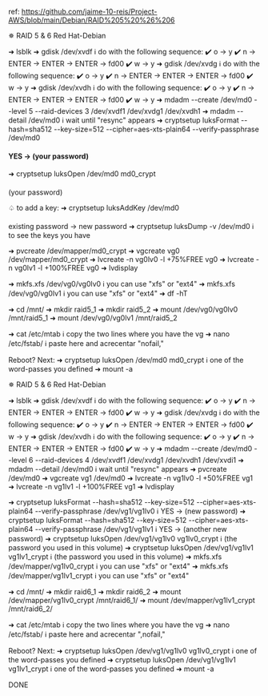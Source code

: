 ref: https://github.com/jaime-10-reis/Project-AWS/blob/main/Debian/RAID%205%20%26%206

✵ RAID 5 & 6 Red Hat-Debian


➜ lsblk
➜ gdisk /dev/xvdf
ℹ️ do with the following sequence:
✔️ o -> y
✔️ n -> ENTER -> ENTER -> ENTER -> fd00
✔️ w -> y
➜ gdisk /dev/xvdg
ℹ️ do with the following sequence:
✔️ o -> y
✔️ n -> ENTER -> ENTER -> ENTER -> fd00
✔️ w -> y
➜ gdisk /dev/xvdh
ℹ️ do with the following sequence:
✔️ o -> y
✔️ n -> ENTER -> ENTER -> ENTER -> fd00
✔️ w -> y
➜ mdadm --create /dev/md0 --level 5 --raid-devices 3 /dev/xvdf1 /dev/xvdg1 /dev/xvdh1
➜ mdadm --detail /dev/md0
ℹ️ wait until "resync" appears
➜ cryptsetup luksFormat --hash=sha512 --key-size=512 --cipher=aes-xts-plain64 --verify-passphrase /dev/md0
#### YES -> (your password)
➜ cryptsetup luksOpen /dev/md0 md0_crypt
####
(your password)


♤ to add a key:
➜ cryptsetup luksAddKey /dev/md0
####
existing password -> new password
➜ cryptsetup luksDump -v /dev/md0
ℹ️ to see the keys you have


➜ pvcreate /dev/mapper/md0_crypt
➜ vgcreate vg0 /dev/mapper/md0_crypt
➜ lvcreate -n vg0lv0 -l +75%FREE vg0
➜ lvcreate -n vg0lv1 -l +100%FREE vg0
➜ lvdisplay

➜ mkfs.xfs /dev/vg0/vg0lv0
ℹ️ you can use "xfs" or "ext4"
➜ mkfs.xfs /dev/vg0/vg0lv1
ℹ️ you can use "xfs" or "ext4"
➜ df -hT

➜ cd /mnt/
➜ mkdir raid5_1
➜ mkdir raid5_2
➜ mount /dev/vg0/vg0lv0 /mnt/raid5_1
➜ mount /dev/vg0/vg0lv1 /mnt/raid5_2

➜ cat /etc/mtab
ℹ️ copy the two lines where you have the vg
➜ nano /etc/fstab/
ℹ️ paste here and acrecentar "nofail,"

Reboot? Next:
➜ cryptsetup luksOpen /dev/md0 md0_crypt
ℹ️ one of the word-passes you defined
➜ mount -a


✵ RAID 5 & 6 Red Hat-Debian


➜ lsblk
➜ gdisk /dev/xvdf
ℹ️ do with the following sequence:
✔️ o -> y
✔️ n -> ENTER -> ENTER -> ENTER -> fd00
✔️ w -> y
➜ gdisk /dev/xvdg
ℹ️ do with the following sequence:
✔️ o -> y
✔️ n -> ENTER -> ENTER -> ENTER -> fd00
✔️ w -> y
➜ gdisk /dev/xvdh
ℹ️ do with the following sequence:
✔️ o -> y
✔️ n -> ENTER -> ENTER -> ENTER -> fd00
✔️ w -> y
➜ mdadm --create /dev/md0 --level 6 --raid-devices 4 /dev/xvdf1 /dev/xvdg1 /dev/xvdh1 /dev/xvdi1
➜ mdadm --detail /dev/md0
ℹ️ wait until "resync" appears
➜ pvcreate /dev/md0
➜ vgcreate vg1 /dev/md0
➜ lvcreate -n vg1lv0 -l +50%FREE vg1
➜ lvcreate -n vg1lv1 -l +100%FREE vg1
➜ lvdisplay

➜ cryptsetup luksFormat --hash=sha512 --key-size=512 --cipher=aes-xts-plain64 --verify-passphrase /dev/vg1/vg1lv0
ℹ️ YES -> (new password)
➜ cryptsetup luksFormat --hash=sha512 --key-size=512 --cipher=aes-xts-plain64 --verify-passphrase /dev/vg1/vg1lv1
ℹ️ YES -> (another new password)
➜ cryptsetup luksOpen /dev/vg1/vg1lv0 vg1lv0_crypt
ℹ️ (the password you used in this volume)
➜ cryptsetup luksOpen /dev/vg1/vg1lv1 vg1lv1_crypt
ℹ️ (the password you used in this volume)
➜ mkfs.xfs /dev/mapper/vg1lv0_crypt
ℹ️ you can use "xfs" or "ext4"
➜ mkfs.xfs /dev/mapper/vg1lv1_crypt
ℹ️ you can use "xfs" or "ext4"

➜ cd /mnt/
➜ mkdir raid6_1
➜ mkdir raid6_2
➜ mount /dev/mapper/vg1lv0_crypt /mnt/raid6_1/
➜ mount /dev/mapper/vg1lv1_crypt /mnt/raid6_2/

➜ cat /etc/mtab
ℹ️ copy the two lines where you have the vg
➜ nano /etc/fstab/
ℹ️ paste here and acrecentar ",nofail,"

Reboot? Next:
➜ cryptsetup luksOpen /dev/vg1/vg1lv0 vg1lv0_crypt
ℹ️ one of the word-passes you defined
➜ cryptsetup luksOpen /dev/vg1/vg1lv1 vg1lv1_crypt
ℹ️ one of the word-passes you defined
➜ mount -a

DONE
